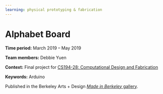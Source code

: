 ```yaml
---
learning: physical prototyping & fabrication
---
```


# Alphabet Board

**Time period:** March 2019 – May 2019

**Team members:** Debbie Yuen

**Context:** Final project for [CS194-28: Computational Design and Fabrication](http://inst.eecs.berkeley.edu/~cs194-28/sp19/)

**Keywords:** Arduino

Published in the Berkeley Arts + Design [_Made in Berkeley_ gallery](https://artsdesign.berkeley.edu/design/made-at-berkeley/the-alphabet-board-2019).
